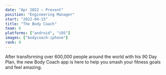 ```yaml
---
date: "Apr 2022 – Present"
position: "Engineering Manager"
start: "2022-04-15"
title: "The Body Coach"
team: 6
platforms: ["android", "iOS"]
images: ["bodycoach-iphone"]
rank: 0
---
```

After transforming over 600,000 people around the world with his 90 Day Plan, the new Body Coach app is here to help you smash your fitness goals and feel amazing.

